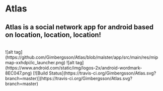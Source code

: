 # Atlas
## Atlas is a social network app for android based on location, location, location!
<br />
![alt tag](https://github.com/Gimbergsson/Atlas/blob/malster/app/src/main/res/mipmap-xxhdpi/ic_launcher.png)
![alt tag](https://www.android.com/static/img/logos-2x/android-wordmark-8EC047.png)
[![Build Status](https://travis-ci.org/Gimbergsson/Atlas.svg?branch=master)](https://travis-ci.org/Gimbergsson/Atlas.svg?branch=master)

